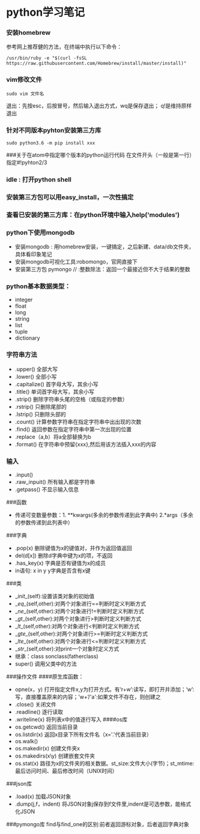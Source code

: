 # python学习笔记
### 安装homebrew
参考网上推荐健的方法，在终端中执行以下命令：
```
/usr/bin/ruby -e "$(curl -fsSL https://raw.githubusercontent.com/Homebrew/install/master/install)"
```
### vim修改文件
```
sudo vim 文件名
```
退出：先按esc，后按冒号，然后输入退出方式，wq是保存退出； q!是维持原样退出
### 针对不同版本pyhton安装第三方库

```
sudo python3.6 -m pip install xxx
```
###关于在atom中指定哪个版本的python运行代码
在文件开头（一般是第一行）指定#!pyhton2/3
### idle : 打开python shell
### 安装第三方包可以用easy_install，一次性搞定
### 查看已安装的第三方库：在python环境中输入help('modules')
### python下使用mongodb
- 安装mongodb : 用homebrew安装，一键搞定，之后新建、data/db文件夹，具体看印象笔记
- 安装mongodb可视化工具:robomongo，官网直接下
- 安装第三方包 pymongo
// :整数除法：返回一个最接近但不大于结果的整数

### python基本数据类型：
- integer
- float
- long
- string
- list
- tuple
- dictionary

### 字符串方法
- .upper() 全部大写
- .lower() 全部小写
- .capitalize() 首字母大写，其余小写
- .title() 单词首字母大写，其余小写
- .strip() 删除字符串头尾的空格（或指定的参数）
- .rstrip() 只删除尾部的
- .lstrip() 只删除头部的
- .count() 计算参数字符串在指定字符串中出出现的次数
- .find() 返回参数在指定字符串中第一次出现的位置
- .replace（a,b）将a全部替换为b
- .format()  在字符串中预留{xxx},然后用该方法插入xxx的内容

### 输入
- .input()
- .raw_inpuit() 所有输入都是字符串
- .getpass() 不显示输入信息

###函数
- 传递可变数量参数：1. \**kwargs(多余的参数传递到此字典中) 2.\*args（多余的参数传递到此列表中）

###字典
- .pop(x) 删除键值为x的键值对，并作为返回值返回
- del(d[x]) 删除d字典中键为x的项，不返回
- .has_key(x) 字典是否有键值为x的成员
- in语句: x in y y字典是否含有x键

###类
- \__init__(self):设置该类对象的初始值
- \__eq__(self,other):对两个对象进行==判断时定义判断方式
- \__ne__(self,other):对两个对象进行!=判断时定义判断方式
- \__gt__(self,other):对两个对象进行>判断时定义判断方式
- \__lt__(self,other):对两个对象进行<判断时定义判断方式
- \__gte__(self,other):对两个对象进行>=判断时定义判断方式
- \__lte__(self,other):对两个对象进行<=判断时定义判断方式
- \__str__(self,other):对print一个对象时定义方式
- 继承：class sonclass(fatherclass)
- super() 调用父类中的方法

###操作文件
####原生库函数：
- opne(x，y) 打开指定文件x,y为打开方式。有‘r+w’:读写，即打开并添加；‘w’:写，直接覆盖原来的内容；’w+’/'a':如果文件不存在，则创建之
- .close() 关闭文件
- .readline() 逐行读取
- .writeline(x) 将列表x中的值逐行写入
####os库
- os.getcwd() 返回当前目录
- os.listdir(x) 返回x目录下所有文件名（x='.'代表当前目录）
- os.walk()
- os.makedir(x) 创建文件夹x
- os.makedirs(x\\y) 创建嵌套文件夹
- os.stat(x) 路径为x的文件夹的相关数据。st_size:文件大小(字节)；st_mtime:最后访问时间、最后修改时间（UNIX时间）

###json库
- .load(x) 加载JSON对象
- .dump(j,f，indent) 将JSON对象j保存到f文件里,indent是可选参数，能格式化JSON

###pymongo库
find与find_one的区别:前者返回游标对象，后者返回字典对象

